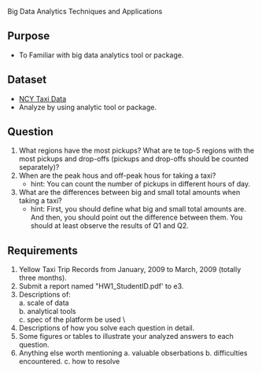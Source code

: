  Big Data Analytics Techniques and Applications

## Purpose

- To Familiar with big data analytics tool or package.

## Dataset 

- [NCY Taxi Data](https://www1.nyc.gov/site/tlc/about/tlc-trip-record-data.page)
- Analyze by using analytic tool or package.

## Question

1. What regions have the most pickups? What are te top-5 regions with the most pickups and drop-offs (pickups and drop-offs should be counted separately)?
2. When are the peak hous and off-peak hous for taking a taxi?
    - hint: You can count the number of pickups in different hours of day.
3. What are the differences between big and small total amounts when taking a taxi?
    - hint: First, you should define what big and small total amounts are. And then, you should point out the difference between them. You should at least observe the results of Q1 and Q2.

## Requirements

1. Yellow Taxi Trip Records from January, 2009 to March, 2009 (totally three months).
2. Submit a report named "HW1_StudentID.pdf' to e3.
3. Descriptions of: \
    a. scale of data \
    b. analytical tools \
    c. spec of the platform be used \
4. Descriptions of how you solve each question in detail.
5. Some figures or tables to illustrate your analyzed answers to each question.
6. Anything else worth mentioning
    a. valuable obserbations
    b. difficulties encountered.
    c. how to resolve
